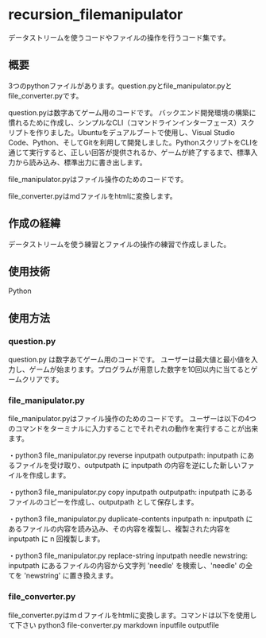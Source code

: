 # recursion_filemanipulator
データストリームを使うコードやファイルの操作を行うコード集です。

## 概要
3つのpythonファイルがあります。question.pyとfile_manipulator.pyとfile_converter.pyです。

question.pyは数字あてゲーム用のコードです。
バックエンド開発環境の構築に慣れるために作成し、シンプルなCLI（コマンドラインインターフェース）スクリプトを作りました。Ubuntuをデュアルブートで使用し、Visual Studio Code、Python、そしてGitを利用して開発しました。PythonスクリプトをCLIを通じて実行すると、正しい回答が提供されるか、ゲームが終了するまで、標準入力から読み込み、標準出力に書き出します。

file_manipulator.pyはファイル操作のためのコードです。

file_converter.pyはmdファイルをhtmlに変換します。
## 作成の経緯
データストリームを使う練習とファイルの操作の練習で作成しました。
## 使用技術
Python
## 使用方法
### question.py
question.py は数字あてゲーム用のコードです。
ユーザーは最大値と最小値を入力し、ゲームが始まります。プログラムが用意した数字を10回以内に当てるとゲームクリアです。

### file_manipulator.py
file_manipulator.pyはファイル操作のためのコードです。
ユーザーは以下の4つのコマンドをターミナルに入力することでそれぞれの動作を実行することが出来ます。

・python3 file_manipulator.py reverse inputpath outputpath: inputpath にあるファイルを受け取り、outputpath に inputpath の内容を逆にした新しいファイルを作成します。

・python3 file_manipulator.py copy inputpath outputpath: inputpath にあるファイルのコピーを作成し、outputpath として保存します。

・python3 file_manipulator.py duplicate-contents inputpath n: inputpath にあるファイルの内容を読み込み、その内容を複製し、複製された内容を inputpath に n 回複製します。

・python3 file_manipulator.py replace-string inputpath needle newstring: inputpath にあるファイルの内容から文字列 'needle' を検索し、'needle' の全てを 'newstring' に置き換えます。

### file_converter.py
file_converter.pyはｍｄファイルをhtmlに変換します。コマンドは以下を使用して下さい
python3 file-converter.py markdown inputfile outputfile
